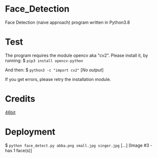 # Face_Detection

Face Detection (naive approach) program written in Python3.8

# Test

The program requires the module opencv aka "cv2". Please install it, by running:
$ ```pip3 install opencv-python```

And then:
$ ```python3 -c "import cv2"```
[*No output*]

If you get errors, please retry the installation module.

# Credits

[46bit](https://gist.github.com/46bit/d49f6fd44b9e690a6ac5)

# Deployment

$ ```python face_detect.py abba.png small.jpg singer.jpg```
[...]
[Image #3 - has 1 face(s)]
